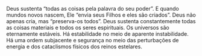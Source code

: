 ﻿Deus sustenta “todas as coisas pela palavra do seu poder”. E quando mundos novos nascem, Ele “envia seus Filhos e eles são criados”. Deus não apenas cria, mas “preserva-os todos”. Deus sustenta constantemente todas as coisas materiais e todos os seres espirituais. Os universos são eternamente estáveis. Há estabilidade no meio de aparente instabilidade. Há uma ordem subjacente e segurança no meio das perturbações de energia e dos cataclismos físicos dos reinos estelares.